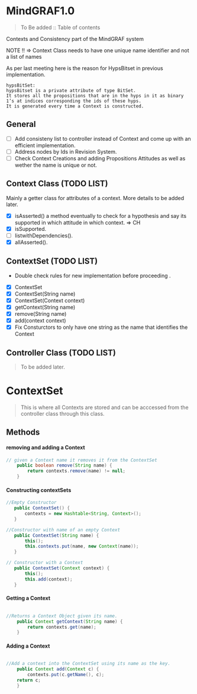 # MindGRAF1.0 

> To Be added :: Table of contents

Contexts and Consistency part of the MindGRAF system

NOTE !!
=> Context Class needs to have one unique name identifier and not a list of names

As per last meeting here is the reason for HypsBitset in previous implementation.
```
hypsBitSet:
hypsBitset is a private attribute of type BitSet.
It stores all the propositions that are in the hyps in it as binary 1’s at indices corresponding the ids of these hyps.
It is generated every time a Context is constructed.
```
## General 
- [ ] Add consisteny list to controller instead of Context and come up with an efficient implementation.
- [ ] Address nodes by Ids in Revision System.
- [ ] Check Context Creations and adding Propositions Attitudes as well as wether the name is unique or not.

## Context Class (**TODO LIST**)
Mainly a getter class for attributes of a context.
More details to be added later.
- [x] isAsserted() a method eventually to check for a hypothesis and say its supported in which attitude in which context. => CH
- [x] isSupported. 
- [ ] listwithDependencies().
- [x] allAsserted().

## ContextSet (**TODO LIST**)
- Double check rules for new implementation before proceeding .
- [x] ContextSet
- [x] ContextSet(String name)
- [x] ContextSet(Context context)
- [x] getContext(String name)
- [x] remove(String name)
- [x] add(context context)
- [x] Fix Consturctors to only have one string as the name that identifies the Context

## Controller Class (**TODO LIST**)
> To be added later.

# ContextSet
> This is where all Contexts are stored and can be acccessed from the controller class through this class.

## Methods

#### removing and adding a Context
```java
// given a Context name it removes it from the ContextSet
    public boolean remove(String name) {
        return contexts.remove(name) != null;
    }
```
#### Constructing  contextSets
 ``` java
//Empty Constructor
    public ContextSet() {
        contexts = new Hashtable<String, Context>();
    }

//Constructor with name of an empty Context
    public ContextSet(String name) {
        this();
        this.contexts.put(name, new Context(name));
    }

// Constructor with a Context
	public ContextSet(Context context) {
        this();
        this.add(context);
    }
```

#### Getting a Context
```java

//Returns a Context Object given its name.
    public Context getContext(String name) {
        return contexts.get(name);
    }
```
#### Adding a Context
```java 

//Add a context into the ContextSet using its name as the key.
    public Context add(Context c) {
        contexts.put(c.getName(), c);
    return c;
    }
```
